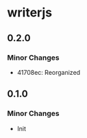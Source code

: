 # writerjs

## 0.2.0

### Minor Changes

- 41708ec: Reorganized

## 0.1.0

### Minor Changes

- Init
